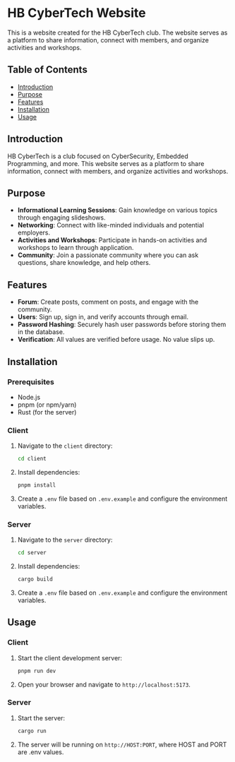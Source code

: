 # HB CyberTech Website

This is a website created for the HB CyberTech club. The website serves as a platform to share information, connect with members, and organize activities and workshops.

## Table of Contents

- [Introduction](#introduction)
- [Purpose](#purpose)
- [Features](#features)
- [Installation](#installation)
- [Usage](#usage)

## Introduction

HB CyberTech is a club focused on CyberSecurity, Embedded Programming, and more. This website serves as a platform to share information, connect with members, and organize activities and workshops.

## Purpose

- **Informational Learning Sessions**: Gain knowledge on various topics through engaging slideshows.
- **Networking**: Connect with like-minded individuals and potential employers.
- **Activities and Workshops**: Participate in hands-on activities and workshops to learn through application.
- **Community**: Join a passionate community where you can ask questions, share knowledge, and help others.

## Features

- **Forum**: Create posts, comment on posts, and engage with the community.
- **Users**: Sign up, sign in, and verify accounts through email.
- **Password Hashing**: Securely hash user passwords before storing them in the database.
- **Verification**: All values are verified before usage. No value slips up.

## Installation

### Prerequisites

- Node.js
- pnpm (or npm/yarn)
- Rust (for the server)

### Client

1. Navigate to the `client` directory:

   ```sh
   cd client
   ```

2. Install dependencies:

   ```sh
   pnpm install
   ```

3. Create a `.env` file based on `.env.example` and configure the environment variables.

### Server

1. Navigate to the `server` directory:

   ```sh
   cd server
   ```

2. Install dependencies:

   ```sh
   cargo build
   ```

3. Create a `.env` file based on `.env.example` and configure the environment variables.

## Usage

### Client

1. Start the client development server:

   ```sh
   pnpm run dev
   ```

2. Open your browser and navigate to `http://localhost:5173`.

### Server

1. Start the server:

   ```sh
   cargo run
   ```

2. The server will be running on `http://HOST:PORT`, where HOST and PORT are .env values.
